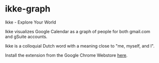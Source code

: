 # ikke-graph

Ikke - Explore Your World

Ikke visualizes Google Calendar as a graph of people for both gmail.com and gSuite accounts.

Ikke is a colloquial Dutch word with a meaning close to "me, myself, and I".

Install the extension from the Google Chrome Webstore [here](https://chrome.google.com/webstore/detail/ikke/fmeadohikadcafhjaijonglpjdnncnal).
